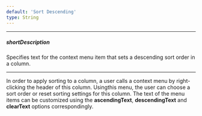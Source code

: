 ```yaml
---
default: 'Sort Descending'
type: String
---
```

---
##### shortDescription
Specifies text for the context menu item that sets a descending sort order in a column.

---
In order to apply sorting to a column, a user calls a context menu by right-clicking the header of this column. Usingthis menu, the user can choose a sort order or reset sorting settings for this column. The text of the menu items can be customized using the **ascendingText**, **descendingText** and **clearText** options correspondingly.